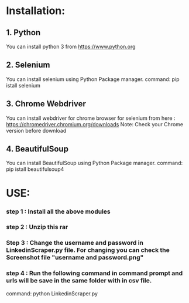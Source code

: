 # Installation:

## 1. Python
 You can install python 3 from https://www.python.org

## 2. Selenium

You can install selenium using Python Package manager.
command: pip istall selenium


## 3. Chrome Webdriver

You can install webdriver for chrome browser for selenium from here : https://chromedriver.chromium.org/downloads
Note: Check your Chrome version before download


## 4. BeautifulSoup

You can install BeautifulSoup using Python Package manager.
command: pip istall beautifulsoup4


# USE:

### step 1 : Install all the above modules

### step 2 : Unzip this rar

### Step 3 : Change the username and password in LinkedinScraper.py file. For changing you can check the Screenshot file "username and password.png"

### step 4 : Run the following command in command prompt and urls will be save in the same folder with in csv file. 
command: python LinkedinScraper.py